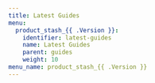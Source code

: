 ```yaml
---
title: Latest Guides
menu:
  product_stash_{{ .Version }}:
    identifier: latest-guides
    name: Latest Guides
    parent: guides
    weight: 10
menu_name: product_stash_{{ .Version }}
---
```

